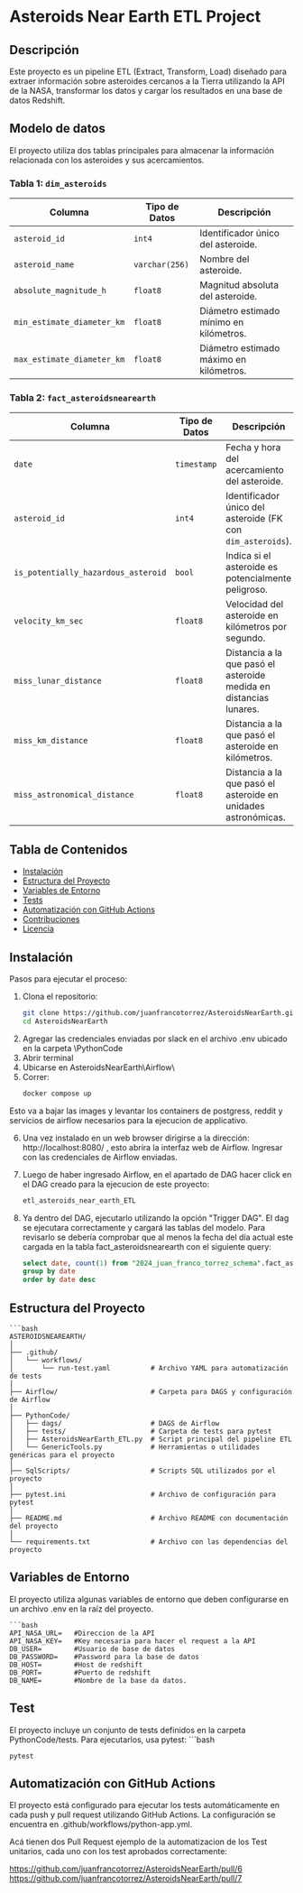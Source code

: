 # Asteroids Near Earth ETL Project

## Descripción
Este proyecto es un pipeline ETL (Extract, Transform, Load) diseñado para extraer información sobre asteroides cercanos a la Tierra utilizando la API de la NASA, transformar los datos y cargar los resultados en una base de datos Redshift.

## Modelo de datos


El proyecto utiliza dos tablas principales para almacenar la información relacionada con los asteroides y sus acercamientos.

### Tabla 1: `dim_asteroids`

| Columna                   | Tipo de Datos   | Descripción                                         |
|---------------------------|-----------------|-----------------------------------------------------|
| `asteroid_id`              | `int4`          | Identificador único del asteroide.                  |
| `asteroid_name`            | `varchar(256)`  | Nombre del asteroide.                               |
| `absolute_magnitude_h`     | `float8`        | Magnitud absoluta del asteroide.                    |
| `min_estimate_diameter_km` | `float8`        | Diámetro estimado mínimo en kilómetros.             |
| `max_estimate_diameter_km` | `float8`        | Diámetro estimado máximo en kilómetros.             |

### Tabla 2: `fact_asteroidsnearearth`

| Columna                              | Tipo de Datos   | Descripción                                         |
|--------------------------------------|-----------------|-----------------------------------------------------|
| `date`                               | `timestamp`     | Fecha y hora del acercamiento del asteroide.        |
| `asteroid_id`                        | `int4`          | Identificador único del asteroide (FK con `dim_asteroids`). |
| `is_potentially_hazardous_asteroid`  | `bool`          | Indica si el asteroide es potencialmente peligroso. |
| `velocity_km_sec`                    | `float8`        | Velocidad del asteroide en kilómetros por segundo.   |
| `miss_lunar_distance`                | `float8`        | Distancia a la que pasó el asteroide medida en distancias lunares. |
| `miss_km_distance`                   | `float8`        | Distancia a la que pasó el asteroide en kilómetros.  |
| `miss_astronomical_distance`         | `float8`        | Distancia a la que pasó el asteroide en unidades astronómicas. |




## Tabla de Contenidos
- [Instalación](#instalación)
- [Estructura del Proyecto](#estructura-del-proyecto)
- [Variables de Entorno](#variables-de-entorno)
- [Tests](#tests)
- [Automatización con GitHub Actions](#automatización-con-github-actions)
- [Contribuciones](#contribuciones)
- [Licencia](#licencia)

## Instalación

Pasos para ejecutar el proceso:

1. Clona el repositorio:
   ```bash
   git clone https://github.com/juanfrancotorrez/AsteroidsNearEarth.git
   cd AsteroidsNearEarth
2. Agregar las credenciales enviadas por slack en el archivo .env ubicado en la carpeta \PythonCode
3. Abrir terminal
4. Ubicarse en AsteroidsNearEarth\Airflow\
5. Correr: 
    ```bash
    docker compose up

Esto va a bajar las images y levantar los containers de postgress, reddit  y servicios de airflow necesarios para la ejecucion de applicativo.

6. Una vez instalado en un web browser dirigirse a la dirección: http://localhost:8080/ , esto abrira la interfaz web de Airflow. Ingresar con las credenciales de Airflow enviadas.

7. Luego de haber ingresado Airflow, en el apartado de DAG hacer click en el DAG creado para la ejecucion de este proyecto:
    ```bash
    etl_asteroids_near_earth_ETL

8. Ya dentro del DAG, ejecutarlo utilizando la opción "Trigger DAG". El dag se ejecutara correctamente y cargará las tablas del modelo. Para revisarlo se debería comprobar que al menos la fecha del día actual este cargada en la tabla fact_asteroidsnearearth con el siguiente query:
    ```sql
    select date, count(1) from "2024_juan_franco_torrez_schema".fact_asteroidsnearearth
    group by date
    order by date desc


## Estructura del Proyecto
    ```bash
    ASTEROIDSNEAREARTH/
    │
    ├── .github/
    │   └── workflows/
    │       └── run-test.yaml          # Archivo YAML para automatización de tests
    │
    ├── Airflow/                       # Carpeta para DAGS y configuración de Airflow
    │
    ├── PythonCode/
    │   ├── dags/                      # DAGS de Airflow
    │   ├── tests/                     # Carpeta de tests para pytest
    │   ├── AsteroidsNearEarth_ETL.py  # Script principal del pipeline ETL
    │   └── GenericTools.py            # Herramientas o utilidades genéricas para el proyecto
    │
    ├── SqlScripts/                    # Scripts SQL utilizados por el proyecto
    │
    ├── pytest.ini                     # Archivo de configuración para pytest
    │
    ├── README.md                      # Archivo README con documentación del proyecto
    │
    └── requirements.txt               # Archivo con las dependencias del proyecto


## Variables de Entorno

El proyecto utiliza algunas variables de entorno que deben configurarse en un archivo .env en la raíz del proyecto.

    ```bash
    API_NASA_URL=   #Direccion de la API
    API_NASA_KEY=   #Key necesaria para hacer el request a la API
    DB_USER=        #Usuario de base de datos
    DB_PASSWORD=    #Password para la base de datos
    DB_HOST=        #Host de redshift
    DB_PORT=        #Puerto de redshift
    DB_NAME=        #Nombre de la base da datos.

## Test

El proyecto incluye un conjunto de tests definidos en la carpeta PythonCode/tests. Para ejecutarlos, usa pytest:
    ```bash
    
    pytest


## Automatización con GitHub Actions
El proyecto está configurado para ejecutar los tests automáticamente en cada push y pull request utilizando GitHub Actions. La configuración se encuentra en .github/workflows/python-app.yml.

Acá tienen dos Pull Request ejemplo de la automatizacion de los Test unitarios, cada uno con los test aprobados correctamente:

https://github.com/juanfrancotorrez/AsteroidsNearEarth/pull/6
https://github.com/juanfrancotorrez/AsteroidsNearEarth/pull/7
